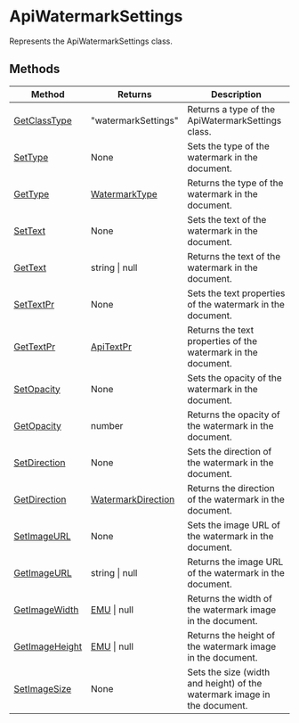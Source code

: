 # ApiWatermarkSettings

Represents the ApiWatermarkSettings class.


## Methods

| Method | Returns | Description |
| ------ | ------- | ----------- |
| [GetClassType](./Methods/GetClassType.md) | "watermarkSettings" | Returns a type of the ApiWatermarkSettings class. |
| [SetType](./Methods/SetType.md) | None | Sets the type of the watermark in the document. |
| [GetType](./Methods/GetType.md) | [WatermarkType](../Enumeration/WatermarkType.md) | Returns the type of the watermark in the document. |
| [SetText](./Methods/SetText.md) | None | Sets the text of the watermark in the document. |
| [GetText](./Methods/GetText.md) | string \| null | Returns the text of the watermark in the document. |
| [SetTextPr](./Methods/SetTextPr.md) | None | Sets the text properties of the watermark in the document. |
| [GetTextPr](./Methods/GetTextPr.md) | [ApiTextPr](../ApiTextPr/ApiTextPr.md) | Returns the text properties of the watermark in the document. |
| [SetOpacity](./Methods/SetOpacity.md) | None | Sets the opacity of the watermark in the document. |
| [GetOpacity](./Methods/GetOpacity.md) | number | Returns the opacity of the watermark in the document. |
| [SetDirection](./Methods/SetDirection.md) | None | Sets the direction of the watermark in the document. |
| [GetDirection](./Methods/GetDirection.md) | [WatermarkDirection](../Enumeration/WatermarkDirection.md) | Returns the direction of the watermark in the document. |
| [SetImageURL](./Methods/SetImageURL.md) | None | Sets the image URL of the watermark in the document. |
| [GetImageURL](./Methods/GetImageURL.md) | string \| null | Returns the image URL of the watermark in the document. |
| [GetImageWidth](./Methods/GetImageWidth.md) | [EMU](../Enumeration/EMU.md) \| null | Returns the width of the watermark image in the document. |
| [GetImageHeight](./Methods/GetImageHeight.md) | [EMU](../Enumeration/EMU.md) \| null | Returns the height of the watermark image in the document. |
| [SetImageSize](./Methods/SetImageSize.md) | None | Sets the size (width and height) of the watermark image in the document. |
